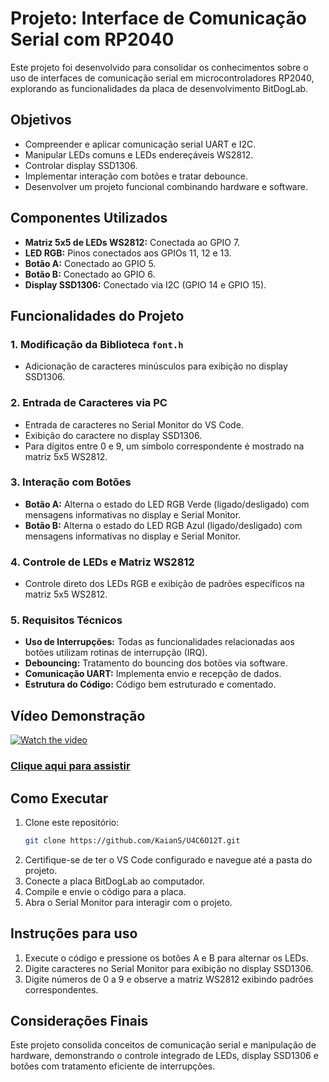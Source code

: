 # Projeto: Interface de Comunicação Serial com RP2040

Este projeto foi desenvolvido para consolidar os conhecimentos sobre o uso de interfaces de comunicação serial em microcontroladores RP2040, explorando as funcionalidades da placa de desenvolvimento BitDogLab.

## **Objetivos**
- Compreender e aplicar comunicação serial UART e I2C.
- Manipular LEDs comuns e LEDs endereçáveis WS2812.
- Controlar display SSD1306.
- Implementar interação com botões e tratar debounce.
- Desenvolver um projeto funcional combinando hardware e software.

## **Componentes Utilizados**
- **Matriz 5x5 de LEDs WS2812:** Conectada ao GPIO 7.
- **LED RGB:** Pinos conectados aos GPIOs 11, 12 e 13.
- **Botão A:** Conectado ao GPIO 5.
- **Botão B:** Conectado ao GPIO 6.
- **Display SSD1306:** Conectado via I2C (GPIO 14 e GPIO 15).

## **Funcionalidades do Projeto**

### 1. Modificação da Biblioteca `font.h`
- Adicionação de caracteres minúsculos para exibição no display SSD1306.

### 2. Entrada de Caracteres via PC
- Entrada de caracteres no Serial Monitor do VS Code.
- Exibição do caractere no display SSD1306.
- Para dígitos entre 0 e 9, um símbolo correspondente é mostrado na matriz 5x5 WS2812.

### 3. Interação com Botões
- **Botão A:** Alterna o estado do LED RGB Verde (ligado/desligado) com mensagens informativas no display e Serial Monitor.
- **Botão B:** Alterna o estado do LED RGB Azul (ligado/desligado) com mensagens informativas no display e Serial Monitor.

### 4. Controle de LEDs e Matriz WS2812
- Controle direto dos LEDs RGB e exibição de padrões específicos na matriz 5x5 WS2812.

### 5. Requisitos Técnicos
- **Uso de Interrupções:** Todas as funcionalidades relacionadas aos botões utilizam rotinas de interrupção (IRQ).
- **Debouncing:** Tratamento do bouncing dos botões via software.
- **Comunicação UART:** Implementa envio e recepção de dados.
- **Estrutura do Código:** Código bem estruturado e comentado.

## **Vídeo Demonstração**
[![Watch the video](https://img.youtube.com/vi/f1k8viThvUA/maxresdefault.jpg)](https://youtu.be/f1k8viThvUA)

### [Clique aqui para assistir](https://youtu.be/f1k8viThvUA)

## **Como Executar**
1. Clone este repositório:
   ```bash
   git clone https://github.com/KaianS/U4C6O12T.git
   ```
2. Certifique-se de ter o VS Code configurado e navegue até a pasta do projeto.
3. Conecte a placa BitDogLab ao computador.
4. Compile e envie o código para a placa.
5. Abra o Serial Monitor para interagir com o projeto.

## **Instruções para uso**
1. Execute o código e pressione os botões A e B para alternar os LEDs.
2. Digite caracteres no Serial Monitor para exibição no display SSD1306.
3. Digite números de 0 a 9 e observe a matriz WS2812 exibindo padrões correspondentes.

## **Considerações Finais**
Este projeto consolida conceitos de comunicação serial e manipulação de hardware, demonstrando o controle integrado de LEDs, display SSD1306 e botões com tratamento eficiente de interrupções.

